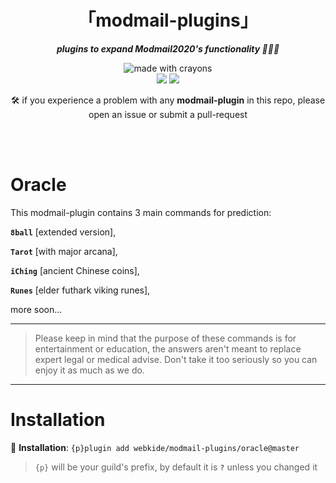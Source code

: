 <div align="center">
<h1>「modmail-plugins」</h1>
<p><b><i>plugins to expand Modmail2020's functionality 🍆💦🍑</i></b></p>
</div>


<div align="center">
<img src="http://forthebadge.com/images/badges/made-with-crayons.svg?style=for-the-badge" alt="made with crayons"><br>
<img src="https://img.shields.io/badge/python-v3.7-12a4ff?style=for-the-badge&logo=python&logoColor=12a4ff">
<img src="https://img.shields.io/badge/library-discord%2Epy-ffbb10?style=for-the-badge">

<p>🛠️ if you experience a problem with any <b>modmail-plugin</b> in this repo, please open an issue or submit a pull-request</p>
<br><br>
</div>

# Oracle

This modmail-plugin contains 3 main commands for prediction: 

**`8ball`** [extended version], 

**`Tarot`** [with major arcana], 

**`iChing`** [ancient Chinese coins], 

**`Runes`** [elder futhark viking runes], 

more soon...

- - - -

> Please keep in mind that the purpose of these commands is for entertainment or education, the answers aren't meant to replace expert legal or medical advise. Don't take it too seriously so you can enjoy it as much as we do.

- - - -

# Installation

🔸 <b>Installation</b>: `{p}plugin add webkide/modmail-plugins/oracle@master`

> `{p}` will be your guild's prefix, by default it is **`?`** unless you changed it

